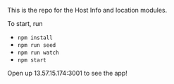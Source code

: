 This is the repo for the Host Info and location modules.

To start, run
  * `npm install`
  * `npm run seed`
  * `npm run watch`
  * `npm start`

Open up 13.57.15.174:3001 to see the app!
